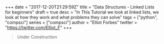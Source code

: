 +++
date = "2017-12-20T21:29:59Z"
title = "Data Structures - Linked Lists for beginners"
draft = true
desc = "In This Tutorial we look at linked lists, we look at how they work and what problems they can solve"
tags = ["python", "compsci"]
series = ["compsci"]
author = "Elliot Forbes"
twitter = "https://twitter.com/Elliot_F"
+++

> Under Construction